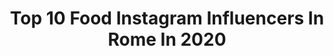 ---
title: Top 10 Food Instagram Influencers In Rome In 2020
description: >-
  Find top food Instagram influencers in Rome in 2020. Most popular hashtags: #rome #food #picoftheday #foodgasm.
platform: Instagram
profiles:
  - username: "ireneguidobaldi"
    fullname: >-
      Ｉｒｅｎｅ Ｇｕｉｄｏｂａｌｄｉ
    location: "Italy"
    followers: 15499
    engagement: 477
    commentsToLikes: 0.027765
    id: ck5zkzvjhkgyf0i14yd2f6vb1
    verified: false
    hashtags: "#grill, #steakfries, #romefoodblogger, #pizzaday"
  - username: "maribel.ros"
    fullname: >-
      Maribel
    location: "Italy"
    followers: 12859
    engagement: 194
    commentsToLikes: 0.014370
    id: ck14hw6a8cflq0i199h8sv39k
    verified: false
    hashtags: "#identitagolose, #guidaespresso, #festa, #popfood"
  - username: "magnaromadvisor"
    fullname: >-
      Magnaromadvisor
    location: "Italy"
    followers: 13110
    engagement: 1000
    commentsToLikes: 0.572263
    id: ck8tautttt5k30j785zm9zp03
    verified: false
    hashtags: "#carbogang, #pizzaroma, #pecorino, #trattoria"
  - username: "rachelaliceroddy"
    fullname: >-
      rachel
    location: "Italy"
    followers: 47034
    engagement: 184
    commentsToLikes: 0.028899
    id: ck13butfmx8t30i19z30z7inb
    verified: false
    hashtags: "#fandmawards2020, #2metrimask, #markettotablerome"
  - username: "saraddr"
    fullname: >-
      Sara Verdi
    location: "Italy"
    followers: 7768
    engagement: 678
    commentsToLikes: 0.167276
    id: ck8tccl3dz1fv0j78zlzhkfv6
    verified: false
    hashtags: "#maremaremare, #archilovers, #arts, #geometric"
  - username: "cucinaedelizia"
    fullname: >-
      Dalila | Passione Cucina
    location: "Italy"
    followers: 5888
    engagement: 670
    commentsToLikes: 0.201248
    id: ckap91aimqsbm0i788re3cjj7
    verified: false
    hashtags: "#plumcake, #pisellini, #foodgasm, #fooditaly"
  - username: "silvergram85"
    fullname: >-
      ᖴ ᗩ ᗷ Ꮖ ᝪ  HUAWEI P30 ᵖ ʳ ᵒ
    location: "Italy"
    followers: 10172
    engagement: 860
    commentsToLikes: 0.017314
    id: ck5c702tu6jil0i11n30xtt2t
    verified: false
    hashtags: "#foodie, #igpic, #volgoroma, #intagood"
  - username: "madamecereris"
    fullname: >-
      Madame Cereris
    location: "Italy"
    followers: 8541
    engagement: 802
    commentsToLikes: 0.005465
    id: ck5bx37glmwzu0i11d7h741oc
    verified: false
    hashtags: "#naviglimilano, #drink, #milan, #lambic"
  - username: "its.jpap96"
    fullname: >-
      Sj Plumari
    location: "Italy"
    followers: 8974
    engagement: 748
    commentsToLikes: 0.013929
    id: ckap5i60qbshr0i78sfz9siru
    verified: false
    hashtags: "#man, #home, #sea, #spring"
  - username: "sicilianicreativi"
    fullname: >-
      Ada Parisi
    location: "Italy"
    followers: 57226
    engagement: 185
    commentsToLikes: 0.068907
    id: ck0vxodp4zwt20i198a14k0c7
    verified: false
    hashtags: "#gelato, #beerbreads, #birra, #cremapasticcera"
---